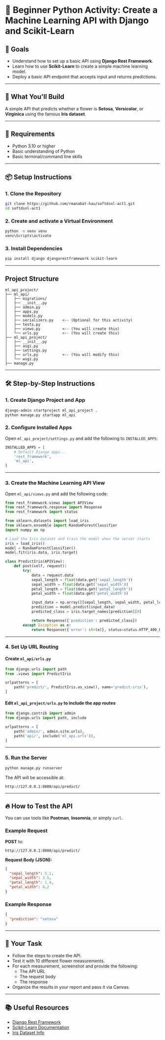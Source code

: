 # 🐍 Beginner Python Activity: Create a Machine Learning API with Django and Scikit-Learn

## 🚀 Goals

- Understand how to set up a basic API using **Django Rest Framework**.
- Learn how to use **Scikit-Learn** to create a simple machine learning model.
- Deploy a basic API endpoint that accepts input and returns predictions.

---

## 🧠 What You'll Build

A simple API that predicts whether a flower is **Setosa**, **Versicolor**, or **Virginica** using the famous **Iris dataset**.

---

## 🔧 Requirements

- Python 3.10 or higher
- Basic understanding of Python
- Basic terminal/command line skills

---

## 📦 Setup Instructions

### 1. Clone the Repository

```bash
git clone https://github.com/rmanabat-hau/softdsnl-act1.git
cd softdsnl-act1
```

### 2. Create and activate a Virtual Environment

```bash
python -m venv venv
venv\Scripts\activate
```

### 3. Install Dependencies

```bash
pip install django djangorestframework scikit-learn
```

---

## Project Structure

```
ml_api_project/
├── ml_api/
│   ├── migrations/
│   ├── __init__.py
│   ├── admin.py
│   ├── apps.py
│   ├── models.py
│   ├── serializers.py    <-- (Optional for this activity)
│   ├── tests.py
│   ├── views.py          <-- (You will create this)
│   └── urls.py           <-- (You will create this)
├── ml_api_project/
│   ├── __init__.py
│   ├── asgi.py
│   ├── settings.py
│   ├── urls.py           <-- (You will modify this)
│   └── wsgi.py
├── manage.py
```

---

## 🛠️ Step-by-Step Instructions

### 1. Create Django Project and App

```bash
django-admin startproject ml_api_project .
python manage.py startapp ml_api
```

### 2. Configure Installed Apps

Open `ml_api_project/settings.py` and add the following to `INSTALLED_APPS`:

```python
INSTALLED_APPS = [
    # Default Django apps...
    'rest_framework',
    'ml_api',
]
```

---

### 3. Create the Machine Learning API View

Open `ml_api/views.py` and add the following code:

```python
from rest_framework.views import APIView
from rest_framework.response import Response
from rest_framework import status

from sklearn.datasets import load_iris
from sklearn.ensemble import RandomForestClassifier
import numpy as np

# Load the Iris dataset and train the model when the server starts
iris = load_iris()
model = RandomForestClassifier()
model.fit(iris.data, iris.target)

class PredictIris(APIView):
    def post(self, request):
        try:
            data = request.data
            sepal_length = float(data.get('sepal_length'))
            sepal_width = float(data.get('sepal_width'))
            petal_length = float(data.get('petal_length'))
            petal_width = float(data.get('petal_width'))

            input_data = np.array([[sepal_length, sepal_width, petal_length, petal_width]])
            prediction = model.predict(input_data)
            predicted_class = iris.target_names[prediction][0]

            return Response({'prediction': predicted_class})
        except Exception as e:
            return Response({'error': str(e)}, status=status.HTTP_400_BAD_REQUEST)
```

---

### 4. Set Up URL Routing

#### Create `ml_api/urls.py`

```python
from django.urls import path
from .views import PredictIris

urlpatterns = [
    path('predict/', PredictIris.as_view(), name='predict-iris'),
]
```

#### Edit `ml_api_project/urls.py` to include the app routes

```python
from django.contrib import admin
from django.urls import path, include

urlpatterns = [
    path('admin/', admin.site.urls),
    path('api/', include('ml_api.urls')),
]
```

---

### 5. Run the Server

```bash
python manage.py runserver
```

The API will be accessible at:

```
http://127.0.0.1:8000/api/predict/
```

---

## 🔥 How to Test the API

You can use tools like **Postman**, **Insomnia**, or simply `curl`.

### Example Request

**POST** to:

```
http://127.0.0.1:8000/api/predict/
```

**Request Body (JSON):**

```json
{
  "sepal_length": 5.1,
  "sepal_width": 3.5,
  "petal_length": 1.4,
  "petal_width": 0.2
}
```

### Example Response

```json
{
  "prediction": "setosa"
}
```

---

## 🎯 Your Task

- Follow the steps to create the API.
- Test it with 10 different flower measurements.
- For each measurement, screenshot and provide the following:
  - The API URL
  - The request body
  - The response
- Organize the results in your report and pass it via Canvas. 

---

## 📚 Useful Resources

- [Django Rest Framework](https://www.django-rest-framework.org/)
- [Scikit-Learn Documentation](https://scikit-learn.org/stable/)
- [Iris Dataset Info](https://scikit-learn.org/stable/auto_examples/datasets/plot_iris_dataset.html)





